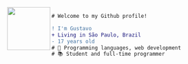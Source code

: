 
<img align="left" width="100" height="100" src="https://i.pinimg.com/originals/e4/26/70/e426702edf874b181aced1e2fa5c6cde.gif">


```diff
# Welcome to my Github profile!

! I'm Gustavo
+ Living in São Paulo, Brazil
- 17 years old
# 📖 Programming languages, web development
# 📚 Student and full-time programmer
```
